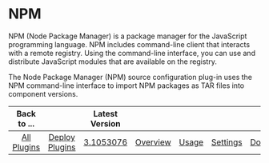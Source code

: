 
NPM
===


NPM (Node Package Manager) is a package manager for the JavaScript programming language. NPM includes command-line 
client that interacts with a remote registry. Using the command-line interface, you can use and distribute JavaScript 
modules that are available on the registry.


The Node Package Manager (NPM) source configuration plug-in uses the NPM 
command-line interface to import NPM packages as TAR files into component versions.




|Back to ...||Latest Version|||||
| :---: | :---: | :---: | :---: | :---: | :---: | :---: |
|[All Plugins](../../index.md)|[Deploy Plugins](../README.md)|[3.1053076](https://raw.githubusercontent.com/UrbanCode/IBM-UCD-PLUGINS/main/files/sourceconfig-npm/sourceconfig-npm-3.1053076.zip)|[Overview](overview.md)|[Usage](usage.md)|[Settings](settings.md)|[Downloads](downloads.md)|
